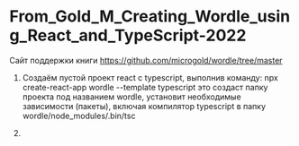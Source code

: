 # From_Gold_M_Creating_Wordle_using_React_and_TypeScript-2022
Сайт поддержки книги https://github.com/microgold/wordle/tree/master

1. Создаём пустой проект react с typescript, выполнив команду: 
    npx create-react-app wordle --template typescript
это создаст папку проекта под названием wordle, 
установит необходимые зависимости (пакеты), включая компилятор typescript в папку wordle/node_modules/.bin/tsc

2. 